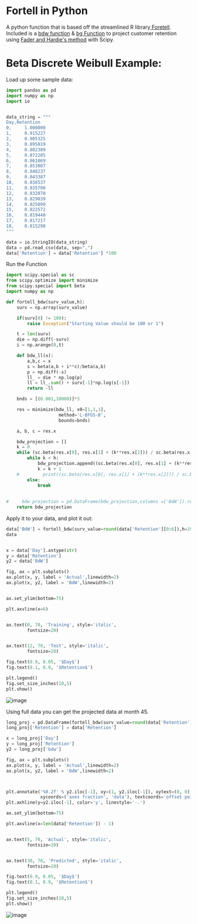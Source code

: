 # Fortell in Python
A python function that is based off the streamlined R library[ Foretell](https://cran.r-project.org/web/packages/foretell/foretell.pdf). Included is a [bdw function](https://rdrr.io/cran/foretell/src/R/BdW.R) & [bg Function](https://rdrr.io/cran/foretell/man/BG.html) to project customer retention using [Fader and Hardie's method](http://brucehardie.com/papers/037/BdW_JIM_2018-01-10_rev.pdf) with Scipy.

# Beta Discrete Weibull Example:
Load up some sample data:
```python
import pandas as pd
import numpy as np
import io


data_string = """
Day,Retention
0,     1.000000
1,     0.915227
2,     0.905325
3,     0.895019
4,     0.882389
5,     0.872285
6,     0.861069
7,     0.853087
8,     0.848237
9,     0.843387
10,    0.838537
11,    0.835708
12,    0.832070
13,    0.829039
14,    0.825099
15,    0.822572
16,    0.819440
17,    0.817217
18,    0.815298
"""

data = io.StringIO(data_string)
data = pd.read_csv(data, sep=",")
data['Retention'] = data['Retention'] *100
```

Run the Function
```python
import scipy.special as sc
from scipy.optimize import minimize
from scipy.special import beta
import numpy as np

def fortell_bdw(surv_value,h):
    surv = np.array(surv_value)

    if(surv[0] != 100):
        raise Exception("Starting Value should be 100 or 1")

    t = len(surv)
    die = np.diff(-surv)
    i = np.arange(0,t) 

    def bdw_ll(x):
        a,b,c = x
        s = beta(a,b + i**c)/beta(a,b)
        p = np.diff(-s)
        ll_ = die * np.log(p)
        ll = ll_.sum() + surv[-1]*np.log(s[-1])
        return -ll

    bnds = [(0.001,10000)]*3

    res = minimize(bdw_ll, x0=[1,1,1], 
                    method='L-BFGS-B',
                    bounds=bnds)

    a, b, c = res.x

    bdw_projection = []
    k = 0
    while (sc.beta(res.x[0], res.x[1] + (k**res.x[2])) / sc.beta(res.x[0], res.x[1])) * 100:
        while k < h:
            bdw_projection.append((sc.beta(res.x[0], res.x[1] + (k**res.x[2])) / sc.beta(res.x[0], res.x[1])) *100)
            k = k + 1
    #         print((sc.beta(res.x[0], res.x[1] + (k**res.x[2])) / sc.beta(res.x[0], res.x[1])))
        else:
            break
    
    
#     bdw_projection = pd.DataFrame(bdw_projection,columns =['BdW']).reset_index()
    return bdw_projection
```
Apply it to your data, and plot it out:
```python
data['BdW'] = fortell_bdw(surv_value=round(data['Retention'][0:6]),h=19)
data


x = data['Day'].astype(str)
y = data['Retention']
y2 = data['BdW']

fig, ax = plt.subplots()
ax.plot(x, y, label = 'Actual',linewidth=2)
ax.plot(x, y2, label = 'BdW',linewidth=2)


ax.set_ylim(bottom=75)

plt.axvline(x=6)


ax.text(0, 70, 'Training', style='italic',
        fontsize=20)


ax.text(12, 70, 'Test', style='italic',
        fontsize=20)

fig.text(0.9, 0.05, '$Day$')
fig.text(0.1, 0.9, '$Retention$')

plt.legend()
fig.set_size_inches(10,5)
plt.show()
```

![image](https://user-images.githubusercontent.com/39810993/124994534-d6977400-dffa-11eb-8873-518636c98d5d.png)


Using full data you can get the projected data at month 45.

```python
long_proj = pd.DataFrame(fortell_bdw(surv_value=round(data['Retention']),h=45), columns=['bdw']).reset_index().rename(columns={'index': 'Day'})
long_proj['Retention'] = data['Retention']

x = long_proj['Day']
y = long_proj['Retention']
y2 = long_proj['bdw']

fig, ax = plt.subplots()
ax.plot(x, y, label = 'Actual',linewidth=2)
ax.plot(x, y2, label = 'BdW',linewidth=2)



plt.annotate('%0.2f' % y2.iloc[-1], xy=(1, y2.iloc[-1]), xytext=(8, 0), 
             xycoords=('axes fraction', 'data'), textcoords='offset points')
plt.axhline(y=y2.iloc[-1], color='y', linestyle='-.')

ax.set_ylim(bottom=75)

plt.axvline(x=len(data['Retention']) - 1)


ax.text(5, 70, 'Actual', style='italic',
        fontsize=20)


ax.text(30, 70, 'Predicted', style='italic',
        fontsize=20)

fig.text(0.9, 0.05, '$Day$')
fig.text(0.1, 0.9, '$Retention$')

plt.legend()
fig.set_size_inches(10,5)
plt.show()
```

![image](https://user-images.githubusercontent.com/39810993/125829865-44204344-1672-43e9-821b-41855cd8da0e.png)
